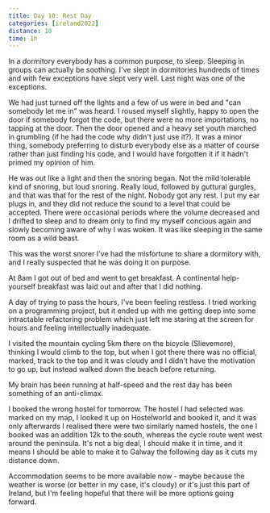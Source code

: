 ```yaml
--- 
title: Day 10: Rest Day
categories: [ireland2022]
distance: 10
time: 1h
---
```


In a dormitory everybody has a common purpose, to sleep. Sleeping in groups
can actually be soothing. I've slept in dormitories hundreds of times and with
few exceptions have slept very well. Last night was one of the exceptions.

We had just turned off the lights and a few of us were in bed and "can
somebody let me in" was heard. I roused myself slightly, happy to open the door
if somebody forgot the code, but there were no more importations, no tapping
at the door. Then the door opened and a heavy set youth marched in grumbling
(if he had the code why didn't just use it?). It was a minor thing, somebody
preferring to disturb everybody else as a matter of course rather than just
finding his code, and I would have forgotten it if it hadn't primed my opinion
of him.

He was out like a light and then the snoring began. Not the mild tolerable
kind of snoring, but loud snoring. Really loud, followed by guttural gurgles,
and that was that for the rest of the night. Nobody got any rest. I put my ear
plugs in, and they did not reduce the sound to a level that could be accepted.
There were occasional periods where the volume decreased and I drifted to
sleep and to dream only to find my myself concious again and slowly becoming
aware of why I was woken. It was like sleeping in the same room as a wild
beast.

This was the worst snorer I've had the misfortune to share a dormitory with,
and I really suspected that he was doing it on purpose. 

At 8am I got out of bed and went to get breakfast. A continental help-yourself
breakfast was laid out and after that I did nothing.

A day of trying to pass the hours, I've been feeling restless. I tried working
on a programming project, but it ended up with me getting deep into some
intractable refactoring problem which just left me staring at the screen for
hours and feeling intellectually inadequate.

I visited the mountain cycling 5km there on the bicycle (Slievemore), thinking
I would climb to the top, but when I got there there was no official, marked,
track to the top and it was cloudy and I didn't have the motivation to go up,
but instead walked down the beach before returning.

My brain has been running at half-speed and the rest day has been something of
an anti-climax.

I booked the wrong hostel for tomorrow. The hostel I had selected was marked
on my map, I looked it up on Hostelworld and booked it, and it was only
afterwards I realised there were two similarly named hostels, the one I booked
was an addition 12k to the south, whereas the cycle route went west around the
peninsula. It's not a big deal, I should make it in time, and it means I
should be able to make it to Galway the following day as it cuts my distance
down.

Accommodation seems to be more available now - maybe because the weather is
worse (or better in my case, it's cloudy) or it's just this part of Ireland,
but I'm feeling hopeful that there will be more options going forward.
